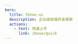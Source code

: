 ```yaml
---
hero:
  title: Tenon-ui
  description: 企业级前端开发框架
  actions:
    - text: 快速上手
      link: /base/quick
---
```

